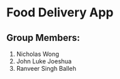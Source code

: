 # Food Delivery App

## Group Members:
1. Nicholas Wong <br />
2. John Luke Joeshua <br />
3. Ranveer Singh Balleh
